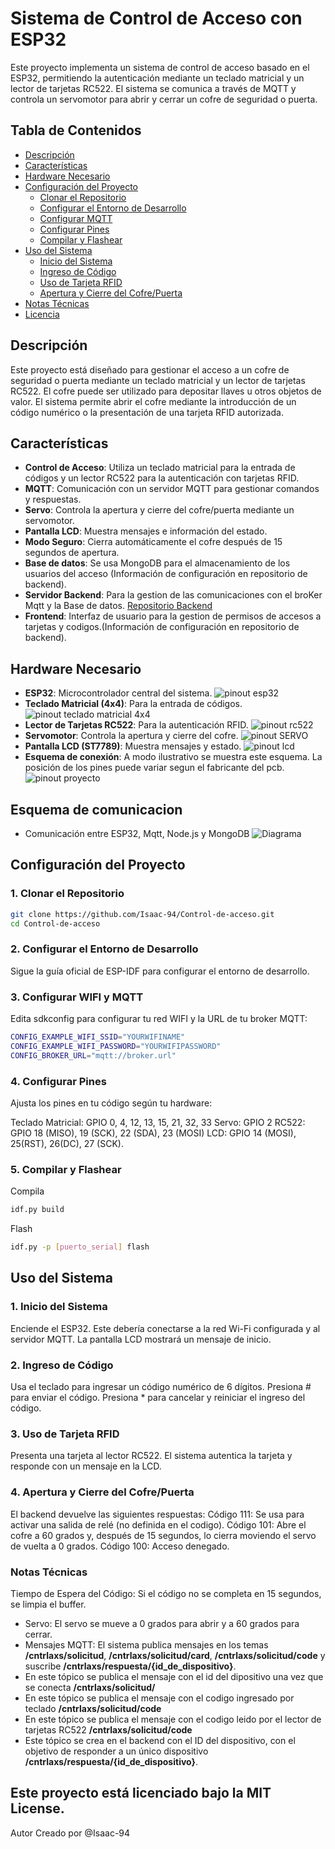 # Sistema de Control de Acceso con ESP32

Este proyecto implementa un sistema de control de acceso basado en el ESP32, permitiendo la autenticación mediante un teclado matricial y un lector de tarjetas RC522. El sistema se comunica a través de MQTT y controla un servomotor para abrir y cerrar un cofre de seguridad o puerta.

## Tabla de Contenidos

- [Descripción](#descripción)
- [Características](#características)
- [Hardware Necesario](#hardware-necesario)
- [Configuración del Proyecto](#configuración-del-proyecto)
  - [Clonar el Repositorio](#1-clonar-el-repositorio)
  - [Configurar el Entorno de Desarrollo](#2-configurar-el-entorno-de-desarrollo)
  - [Configurar MQTT](#3-configurar-mqtt)
  - [Configurar Pines](#4-configurar-pines)
  - [Compilar y Flashear](#5-compilar-y-flashear)
- [Uso del Sistema](#uso-del-sistema)
  - [Inicio del Sistema](#1-inicio-del-sistema)
  - [Ingreso de Código](#2-ingreso-de-código)
  - [Uso de Tarjeta RFID](#3-uso-de-tarjeta-rfid)
  - [Apertura y Cierre del Cofre/Puerta](#4-apertura-y-cierre-del-cofrepuerta)
- [Notas Técnicas](#notas-técnicas)
- [Licencia](#licencia)

## Descripción

Este proyecto está diseñado para gestionar el acceso a un cofre de seguridad o puerta mediante un teclado matricial y un lector de tarjetas RC522. El cofre puede ser utilizado para depositar llaves u otros objetos de valor. El sistema permite abrir el cofre mediante la introducción de un código numérico o la presentación de una tarjeta RFID autorizada.

## Características

- **Control de Acceso**: Utiliza un teclado matricial para la entrada de códigos y un lector RC522 para la autenticación con tarjetas RFID.
- **MQTT**: Comunicación con un servidor MQTT para gestionar comandos y respuestas.
- **Servo**: Controla la apertura y cierre del cofre/puerta mediante un servomotor.
- **Pantalla LCD**: Muestra mensajes e información del estado.
- **Modo Seguro**: Cierra automáticamente el cofre después de 15 segundos de apertura.
- **Base de datos**: Se usa MongoDB para el almacenamiento de los usuarios del acceso (Información de configuración en repositorio de backend).
- **Servidor Backend**: Para la gestion de las comunicaciones con el broKer Mqtt y la Base de datos.
[Repositorio Backend](https://github.com/Isaac-94/Web-Control-de-accesos)
- **Frontend**: Interfaz de usuario para la gestion de permisos de accesos a tarjetas y codigos.(Información de configuración en repositorio de backend).

## Hardware Necesario

- **ESP32**: Microcontrolador central del sistema.
![pinout esp32](imagenes/pinout-ESP32.png)
- **Teclado Matricial (4x4)**: Para la entrada de códigos.
![pinout teclado matricial 4x4](imagenes/pinoutkeyboard.png)
- **Lector de Tarjetas RC522**: Para la autenticación RFID.
![pinout rc522](imagenes/pinoutrc522.png)
- **Servomotor**: Controla la apertura y cierre del cofre.
![pinout SERVO](imagenes/pinoutservo.png)
- **Pantalla LCD (ST7789)**: Muestra mensajes y estado.
![pinout lcd](imagenes/pinoutlcd.png)
- **Esquema de conexión**: A modo ilustrativo se muestra este esquema. La posición de los pines puede variar segun el fabricante del pcb.
![pinout proyecto](imagenes/esp32sensors.png)

## Esquema de comunicacion
- Comunicación entre ESP32, Mqtt, Node.js y MongoDB
![Diagrama](imagenes/Diagrama.png)


## Configuración del Proyecto

### 1. Clonar el Repositorio

```bash
git clone https://github.com/Isaac-94/Control-de-acceso.git
cd Control-de-acceso
```

### 2. Configurar el Entorno de Desarrollo
Sigue la guía oficial de ESP-IDF para configurar el entorno de desarrollo.

### 3. Configurar WIFI y MQTT 
Edita sdkconfig para configurar tu red WIFI y la URL de tu broker MQTT:
```bash
CONFIG_EXAMPLE_WIFI_SSID="YOURWIFINAME"
CONFIG_EXAMPLE_WIFI_PASSWORD="YOURWIFIPASSWORD"
CONFIG_BROKER_URL="mqtt://broker.url"
```
### 4. Configurar Pines
Ajusta los pines en tu código según tu hardware:

Teclado Matricial: GPIO 0, 4, 12, 13, 15, 21, 32, 33
Servo: GPIO 2
RC522: GPIO 18 (MISO), 19 (SCK), 22 (SDA), 23 (MOSI)
LCD: GPIO 14 (MOSI), 25(RST), 26(DC), 27 (SCK).

### 5. Compilar y Flashear
Compila
```bash
idf.py build
```
Flash
```bash
idf.py -p [puerto_serial] flash
```
## Uso del Sistema

### 1. Inicio del Sistema
Enciende el ESP32. Este debería conectarse a la red Wi-Fi configurada y al servidor MQTT. La pantalla LCD mostrará un mensaje de inicio.

### 2. Ingreso de Código
Usa el teclado para ingresar un código numérico de 6 dígitos.
Presiona # para enviar el código.
Presiona * para cancelar y reiniciar el ingreso del código.
### 3. Uso de Tarjeta RFID
Presenta una tarjeta al lector RC522.
El sistema autentica la tarjeta y responde con un mensaje en la LCD.
### 4. Apertura y Cierre del Cofre/Puerta
El backend devuelve las siguientes respuestas:
Código 111: Se usa para activar una salida de relé (no definida en el codigo).
Código 101: Abre el cofre a 60 grados y, después de 15 segundos, lo cierra moviendo el servo de vuelta a 0 grados.
Código 100: Acceso denegado.
### Notas Técnicas
Tiempo de Espera del Código: Si el código no se completa en 15 segundos, se limpia el buffer.
- Servo: El servo se mueve a 0 grados para abrir y a 60 grados para cerrar.
- Mensajes MQTT: El sistema publica  mensajes en los temas **/cntrlaxs/solicitud**, **/cntrlaxs/solicitud/card**, **/cntrlaxs/solicitud/code** y suscribe **/cntrlaxs/respuesta/{id_de_dispositivo}**.
- En este tópico se publica el mensaje con el id del dipositivo una vez que se conecta **/cntrlaxs/solicitud/**
- En este tópico se publica el mensaje con el codigo ingresado por teclado **/cntrlaxs/solicitud/code**
- En este tópico se publica el mensaje con el codigo leido por el lector de tarjetas RC522 **/cntrlaxs/solicitud/code**
- Este tópico se crea en el backend con el ID del dispositivo, con el objetivo de responder a un único dispositivo **/cntrlaxs/respuesta/{id_de_dispositivo}**.

## Este proyecto está licenciado bajo la MIT License.

Autor
Creado por @Isaac-94



